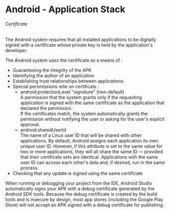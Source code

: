 # Android - Application Stack

###### Certificate

The Android system requires that all installed applications to be digitally
signed with a certificate whose private key is held by the application's
developer.

The Android system uses the certificate as a means of :

- Guaranteeing the integrity of the APK
- Identifying the author of an application
- Establishing trust relationships between applications.
- Special persmissions relie on certificats :
  - android:protectionLevel "signature" (non-default)  
    A permission that the system grants only if the requesting application is
    signed with the same certificate as the application that declared the
    permission.  
    If the certificates match, the system automatically grants the permission
    without notifying the user or asking for the user's explicit approval.
  - android:sharedUserId  
    The name of a Linux user ID that will be shared with other applications.
    By default, Android assigns each application its own unique user ID.
    However, if this attribute is set to the same value for two or more
    applications, they will all share the same ID — provided that their
    certificate sets are identical.
    Applications with the same user ID can access each other's data and,
    if desired, run in the same process.
- Checking that any update is signed using the same certificate

When running or debugging your project from the IDE, Android Studio
automatically signs your APK with a debug certificate generated by the
Android SDK tools.
Because the debug certificate is created by the build tools and is insecure by
design, most app stores (including the Google Play Store) will not accept an
APK signed with a debug certificate for publishing.
